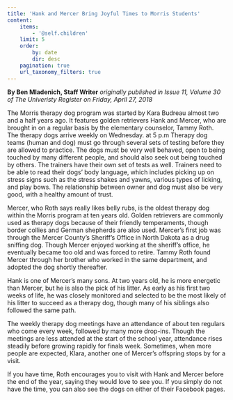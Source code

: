 ```yaml
---
title: 'Hank and Mercer Bring Joyful Times to Morris Students'
content:
    items:
        - '@self.children'
    limit: 5
    order:
        by: date
        dir: desc
    pagination: true
    url_taxonomy_filters: true
---
```


**By Ben Mladenich, Staff Writer** _originally published in Issue 11, Volume 30 of The Univeristy Register on Friday, April 27, 2018_

The Morris therapy dog program was started by Kara Budreau almost two and a half years ago. It features golden retrievers Hank and Mercer, who are brought in on a regular basis by the elementary counselor, Tammy Roth. The therapy dogs arrive weekly on Wednesday. at 5 p.m
Therapy dog teams (human and dog) must go through several sets of testing before they are allowed to practice. The dogs must be very well behaved, open to being touched by many different people, and should also seek out being touched by others. The trainers have their own set of tests as well. Trainers need to be able to read their dogs’ body language, which includes picking up on stress signs such as the stress shakes and yawns, various types of licking, and play bows. The relationship between owner and dog must also be very good, with a healthy amount of trust.

Mercer, who Roth says really likes belly rubs, is the oldest therapy dog within the Morris program at ten years old. Golden  retrievers are commonly used as therapy dogs because of their friendly temperaments, though border collies and German shepherds are also used. Mercer’s first job was through the Mercer County’s Sheriff’s Office in North Dakota as a drug sniffing dog. Though Mercer enjoyed working at the sheriff’s office, he eventually became too old and was forced to retire. Tammy Roth found Mercer through her brother who worked in the same department, and adopted the dog shortly thereafter.

Hank is one of Mercer’s many sons. At two years old, he is more energetic than Mercer, but he is also the pick of his litter. As early as his first two weeks of life, he was closely monitored and selected to be the most likely of his litter to succeed as a therapy dog, though many of his siblings also followed the same path.

The weekly therapy dog meetings have an attendance of about ten regulars who come every week, followed by many more drop-ins. Though the meetings are less attended at the start of the school year, attendance rises steadily before growing rapidly for finals week. Sometimes, when more people are expected, Klara, another one of Mercer’s offspring stops by for a visit.
	
If you have time, Roth encourages you to visit with Hank and Mercer before the end of the year, saying they would love to see you. If you simply do not have the time, you can also see the dogs on either of their Facebook pages.